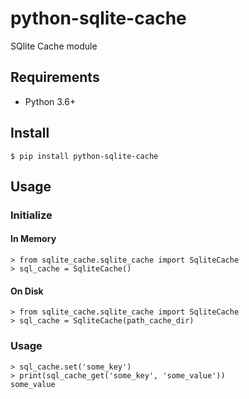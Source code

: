 # python-sqlite-cache

SQlite Cache module

## Requirements

- Python 3.6+

## Install

~~~
$ pip install python-sqlite-cache
~~~

## Usage

### Initialize

#### In Memory

~~~
> from sqlite_cache.sqlite_cache import SqliteCache
> sql_cache = SqliteCache()
~~~

#### On Disk

~~~
> from sqlite_cache.sqlite_cache import SqliteCache
> sql_cache = SqliteCache(path_cache_dir)
~~~

### Usage

~~~
> sql_cache.set('some_key')
> print(sql_cache_get('some_key', 'some_value'))
some_value
~~~

